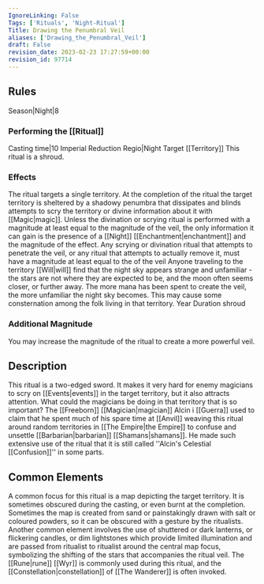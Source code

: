 ```yaml
---
IgnoreLinking: False
Tags: ['Rituals', 'Night-Ritual']
Title: Drawing the Penumbral Veil
aliases: ['Drawing_the_Penumbral_Veil']
draft: False
revision_date: 2023-02-23 17:27:59+00:00
revision_id: 97714
---
```


## Rules
Season|Night|8
### Performing the [[Ritual]]
Casting time|10 Imperial Reduction
Regio|Night Target [[Territory]]
This ritual is a shroud.
### Effects
The ritual targets a single territory. At the completion of the ritual the target territory is sheltered by a shadowy penumbra that dissipates and blinds attempts to scry the territory or divine information about it with [[Magic|magic]]. Unless the divination or scrying ritual is performed with a magnitude at least equal to the magnitude of the veil, the only information it can gain is the presence of a [[Night]] [[Enchantment|enchantment]] and the magnitude of the effect.
Any scrying or divination ritual that attempts to penetrate the veil, or any ritual that attempts to actually remove it, must have a magnitude at least equal to the of the veil
Anyone traveling to the territory [[Will|will]] find that the night sky appears strange and unfamiliar - the stars are not where they are expected to be, and the moon often seems closer, or further away. The more mana has been spent to create the veil, the more unfamiliar the night sky becomes. This may cause some consternation among the folk living in that territory.
Year Duration
shroud
### Additional Magnitude
You may increase the magnitude of the ritual to create a more powerful veil.
## Description
This ritual is a two-edged sword. It makes it very hard for enemy magicians to scry on [[Events|events]] in the target territory, but it also attracts attention. What could the magicians be doing in that territory that is so important? The [[Freeborn]] [[Magician|magician]] Alcin i [[Guerra]] used to claim that he spent much of his spare time at [[Anvil]] weaving this ritual around random territories in [[The Empire|the Empire]] to confuse and unsettle [[Barbarian|barbarian]] [[Shamans|shamans]]. He made such extensive use of the ritual that it is still called ''Alcin's Celestial [[Confusion]]'' in some parts.
## Common Elements
A common focus for this ritual is a map depicting the target territory. It is sometimes obscured during the casting, or even burnt at the completion. Sometimes the map is created from sand or painstakingly drawn with salt or coloured powders, so it can be obscured with a gesture by the ritualists. Another common element involves the use of shuttered or dark lanterns, or flickering candles, or dim lightstones which provide limited illumination and are passed from ritualist to ritualist around the central map focus, symbolizing the shifting of the stars that accompanies the ritual veil.
The [[Rune|rune]] [[Wyr]] is commonly used during this ritual, and the [[Constellation|constellation]] of [[The Wanderer]] is often invoked.